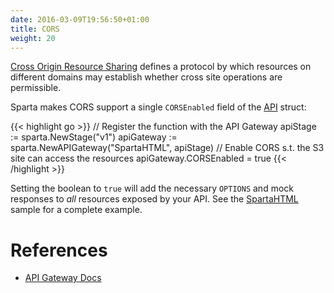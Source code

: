 ```yaml
---
date: 2016-03-09T19:56:50+01:00
title: CORS
weight: 20
---
```


[Cross Origin Resource Sharing](https://en.wikipedia.org/wiki/Cross-origin_resource_sharing) defines a protocol by which resources on different domains may establish whether cross site operations are permissible.

Sparta makes CORS support a single `CORSEnabled` field of the [API](https://godoc.org/github.com/mweagle/Sparta#API) struct:

{{< highlight go >}}
// Register the function with the API Gateway
apiStage := sparta.NewStage("v1")
apiGateway := sparta.NewAPIGateway("SpartaHTML", apiStage)
// Enable CORS s.t. the S3 site can access the resources
apiGateway.CORSEnabled = true
{{< /highlight >}}

Setting the boolean to `true` will add the necessary `OPTIONS` and mock responses to _all_ resources exposed by your API.  See the [SpartaHTML](/docs/s3site) sample for a complete example.

# References
  * [API Gateway Docs](http://docs.aws.amazon.com/apigateway/latest/developerguide/how-to-cors.html)
